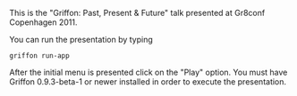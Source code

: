 This is the "Griffon: Past, Present & Future" talk presented at Gr8conf Copenhagen 2011.

You can run the presentation by typing

    griffon run-app

After the initial menu is presented click on the "Play" option.
You must have Griffon 0.9.3-beta-1 or newer installed in order to execute the presentation.


